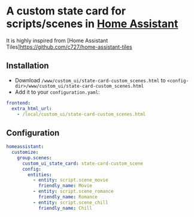 # A custom state card for scripts/scenes in [Home Assistant](https://home-assistant.io)

It is highly inspired from [Home Assistant Tiles]https://github.com/c727/home-assistant-tiles

## Installation
* Download `/www/custom_ui/state-card-custom_scenes.html` to `<config-dir>/www/custom_ui/state-card-custom_scenes.html`
* Add it to your `configuration.yaml`:
```yaml
frontend:
  extra_html_url:
    - /local/custom_ui/state-card-custom_scenes.html
```

## Configuration
```yaml
homeassistant:
  customize:
    group.scenes:
	  custom_ui_state_card: state-card-custom_scene
	  config:
		entities:
		  - entity: script.scene_movie
			friendly_name: Movie
		  - entity: script.scene_romance
			friendly_name: Romance
		  - entity: script.scene_chill
			friendly_name: Chill
 ```
